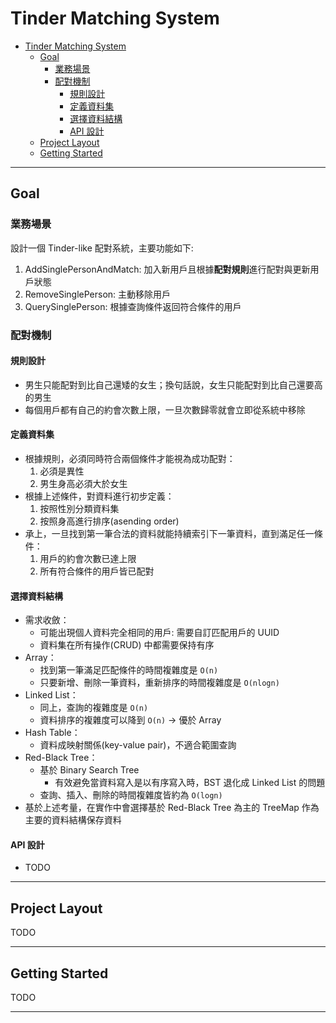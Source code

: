 # Tinder Matching System

- [Tinder Matching System](#tinder-matching-system)
  - [Goal](#goal)
    - [業務場景](#業務場景)
    - [配對機制](#配對機制)
      - [規則設計](#規則設計)
      - [定義資料集](#定義資料集)
      - [選擇資料結構](#選擇資料結構)
      - [API 設計](#api-設計)
  - [Project Layout](#project-layout)
  - [Getting Started](#getting-started)

---

## Goal

### 業務場景

設計一個 Tinder-like 配對系統，主要功能如下:

1. AddSinglePersonAndMatch: 加入新用戶且根據**配對規則**進行配對與更新用戶狀態
2. RemoveSinglePerson: 主動移除用戶
3. QuerySinglePerson: 根據查詢條件返回符合條件的用戶

### 配對機制

#### 規則設計

- 男生只能配對到比自己還矮的女生；換句話說，女生只能配對到比自己還要高的男生
- 每個用戶都有自己的約會次數上限，一旦次數歸零就會立即從系統中移除

#### 定義資料集

- 根據規則，必須同時符合兩個條件才能視為成功配對：
  1. 必須是異性
  2. 男生身高必須大於女生
- 根據上述條件，對資料進行初步定義：
  1. 按照性別分類資料集
  2. 按照身高進行排序(asending order)
- 承上，一旦找到第一筆合法的資料就能持續索引下一筆資料，直到滿足任一條件：
  1. 用戶的約會次數已達上限
  2. 所有符合條件的用戶皆已配對

#### 選擇資料結構

- 需求收斂：
  - 可能出現個人資料完全相同的用戶: 需要自訂匹配用戶的 UUID
  - 資料集在所有操作(CRUD) 中都需要保持有序
- Array：
  - 找到第一筆滿足匹配條件的時間複雜度是 `O(n)`
  - 只要新增、刪除一筆資料，重新排序的時間複雜度是 `O(nlogn)`
- Linked List：
  - 同上，查詢的複雜度是 `O(n)`
  - 資料排序的複雜度可以降到 `O(n)` → 優於 Array
- Hash Table：
  - 資料成映射關係(key-value pair)，不適合範圍查詢
- Red-Black Tree：
  - 基於 Binary Search Tree
    - 有效避免當資料寫入是以有序寫入時，BST 退化成 Linked List 的問題
  - 查詢、插入、刪除的時間複雜度皆約為 `O(logn)`
- 基於上述考量，在實作中會選擇基於 Red-Black Tree 為主的 TreeMap 作為主要的資料結構保存資料

#### API 設計

- TODO

---

## Project Layout

TODO

---

## Getting Started

TODO

---